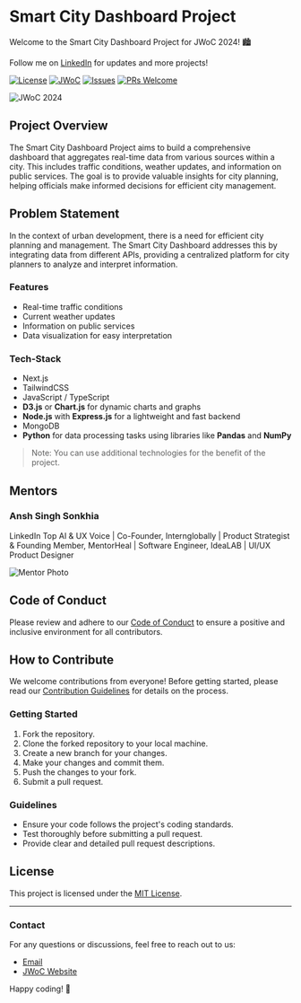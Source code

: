 # Smart City Dashboard Project

Welcome to the Smart City Dashboard Project for JWoC 2024! 🏙️

Follow me on [LinkedIn](https://www.linkedin.com/in/anshsinghsonkhia/) for updates and more projects!

[![License](https://img.shields.io/badge/license-MIT-blue.svg)](https://opensource.org/licenses/MIT)
[![JWoC](https://img.shields.io/badge/participant-JWoC2024-yellow.svg)](https://jwoc.jgec.ac.in/)
[![Issues](https://img.shields.io/github/issues/AnshSinghSonkhia/Smart-City-Dashboard)](https://github.com/AnshSinghSonkhia/Smart-City-Dashboard/issues)
[![PRs Welcome](https://img.shields.io/badge/PRs-welcome-brightgreen.svg)](https://github.com/AnshSinghSonkhia/Smart-City-Dashboard/pulls)

![JWoC 2024](https://www.jwoc.tech/_next/static/media/jwoc-2024.652c49b8.svg)

## Project Overview

The Smart City Dashboard Project aims to build a comprehensive dashboard that aggregates real-time data from various sources within a city. This includes traffic conditions, weather updates, and information on public services. The goal is to provide valuable insights for city planning, helping officials make informed decisions for efficient city management.

## Problem Statement

In the context of urban development, there is a need for efficient city planning and management. The Smart City Dashboard addresses this by integrating data from different APIs, providing a centralized platform for city planners to analyze and interpret information.

### Features

- Real-time traffic conditions
- Current weather updates
- Information on public services
- Data visualization for easy interpretation

### Tech-Stack

- Next.js
- TailwindCSS
- JavaScript / TypeScript
- **D3.js** or **Chart.js** for dynamic charts and graphs
- **Node.js** with **Express.js** for a lightweight and fast backend
- MongoDB
- **Python** for data processing tasks using libraries like **Pandas** and **NumPy**

> Note: You can use additional technologies for the benefit of the project.

## Mentors

### Ansh Singh Sonkhia

LinkedIn Top AI & UX Voice | Co-Founder, Internglobally | Product Strategist & Founding Member, MentorHeal | Software Engineer, IdeaLAB | UI/UX Product Designer

![Mentor Photo](https://avatars.githubusercontent.com/u/110414565?s=96&v=4)

## Code of Conduct

Please review and adhere to our [Code of Conduct](CODE_OF_CONDUCT.md) to ensure a positive and inclusive environment for all contributors.

## How to Contribute

We welcome contributions from everyone! Before getting started, please read our [Contribution Guidelines](CONTRIBUTING.md) for details on the process.

### Getting Started

1. Fork the repository.
2. Clone the forked repository to your local machine.
3. Create a new branch for your changes.
4. Make your changes and commit them.
5. Push the changes to your fork.
6. Submit a pull request.

### Guidelines

- Ensure your code follows the project's coding standards.
- Test thoroughly before submitting a pull request.
- Provide clear and detailed pull request descriptions.

## License

This project is licensed under the [MIT License](LICENSE).

---

### Contact

For any questions or discussions, feel free to reach out to us:

- [Email](mailto:contact.jwoc@gmail.com)
- [JWoC Website](https://jwoc.jgec.ac.in/)

Happy coding! 🚀
